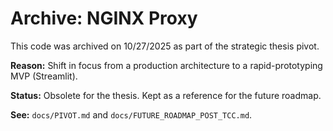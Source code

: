 # Archive: NGINX Proxy

This code was archived on 10/27/2025 as part of the strategic thesis pivot.

**Reason:** Shift in focus from a production architecture to a rapid-prototyping MVP (Streamlit).

**Status:** Obsolete for the thesis. Kept as a reference for the future roadmap.

**See:** `docs/PIVOT.md` and `docs/FUTURE_ROADMAP_POST_TCC.md`.
